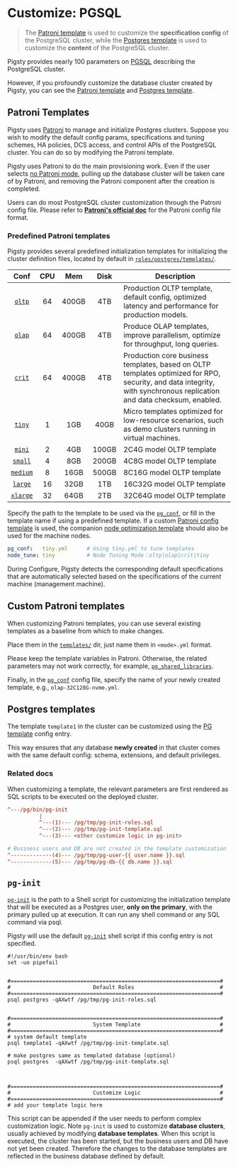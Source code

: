 # Customize: PGSQL

> The [Patroni template](#Patorni-templates) is used to customize the **specification config** of the PostgreSQL cluster, while the [Postgres template](#Postgres-templates) is used to customize the **content** of the PostgreSQL cluster.

Pigsty provides nearly 100 parameters on [PGSQL](v-pgsql.md) describing the PostgreSQL cluster.

However, if you profoundly customize the database cluster created by Pigsty, you can see the [Patroni template](#Patroni-templates) and [Postgres template](#Postgres-templates).



## Patroni Templates

Pigsty uses [Patroni](https://github.com/zalando/patroni) to manage and initialize Postgres clusters.
Suppose you wish to modify the default config params, specifications and tuning schemes, HA policies, DCS access, and control APIs of the PostgreSQL cluster. You can do so by modifying the Patroni template.

Pigsty uses Patroni to do the main provisioning work. Even if the user selects [no Patroni mode](v-pgsql.md#patroni_mode), pulling up the database cluster will be taken care of by Patroni, and removing the Patroni component after the creation is completed.

Users can do most PostgreSQL cluster customization through the Patroni config file. Please refer to [**Patroni's official doc**](https://patroni.readthedocs.io/en/latest/SETTINGS.) for the Patroni config file format. 


### Predefined Patroni templates

Pigsty provides several predefined initialization templates for initializing the cluster definition files, located by default in [`roles/postgres/templates/`](https://github.com/Vonng/pigsty/tree/master/roles/postgres/templates). 


|     Conf     | CPU  |  Mem  | Disk  | Description |
| :--------------: | :--: | :---: | :---: | ----- |
|     [`oltp`](https://github.com/Vonng/pigsty/blob/master/roles/postgres/templates/oltp.yml)           |  64  | 400GB |  4TB  |  Production OLTP template, default config, optimized latency and performance for production models.  |
|     [`olap`](https://github.com/Vonng/pigsty/blob/master/roles/postgres/templates/olap.yml)           |  64  | 400GB |  4TB  |  Produce OLAP templates, improve parallelism, optimize for throughput, long queries.  |
|     [`crit`](https://github.com/Vonng/pigsty/blob/master/roles/postgres/templates/crit.yml)           |  64  | 400GB |  4TB  |  Production core business templates, based on OLTP templates optimized for RPO, security, and data integrity, with synchronous replication and data checksum, enabled.  |
|     [`tiny`](https://github.com/Vonng/pigsty/blob/master/roles/postgres/templates/tiny.yml)      |  1   |  1GB  | 40GB  | Micro templates optimized for low-resource scenarios, such as demo clusters running in virtual machines. |
|     [`mini`](https://github.com/Vonng/pigsty/blob/master/roles/postgres/templates/mini.yml)      |  2   |  4GB  | 100GB | 2C4G model OLTP template |
|     [`small`](https://github.com/Vonng/pigsty/blob/master/roles/postgres/templates/small.yml)      |  4   |  8GB  | 200GB | 4C8G model OLTP template |
|     [`medium`](https://github.com/Vonng/pigsty/blob/master/roles/postgres/templates/medium.yml)     |  8   | 16GB  | 500GB | 8C16G model OLTP template |
|     [`large`](https://github.com/Vonng/pigsty/blob/master/roles/postgres/templates/large.yml)      |  16  | 32GB  |  1TB  |  16C32G model OLTP template  |
|     [`xlarge`](https://github.com/Vonng/pigsty/blob/master/roles/postgres/templates/xlarge.yml)     |  32  | 64GB  |  2TB  |  32C64G model OLTP template  |


Specify the path to the template to be used via the [`pg_conf`](v-pgsql.md#pg_conf), or fill in the template name if using a predefined template. If a custom [Patroni config template](v-pgsql.md#pg_conf) is used, the companion [node optimization template](v-nodes.md#node_tune) should also be used for the machine nodes.

```yaml
pg_conf:   tiny.yml      # Using tiny.yml to tune templates
node_tune: tiny          # Node Tuning Mode：oltp|olap|crit|tiny
```

During Configure, Pigsty detects the corresponding default specifications that are automatically selected based on the specifications of the current machine (management machine).



## Custom Patroni templates

When customizing Patroni templates, you can use several existing templates as a baseline from which to make changes.

Place them in the [`templates/`](https://github.com/Vonng/pigsty/tree/master/roles/postgres/templates) dir, just name them in `<mode>.yml` format.

Please keep the template variables in Patroni. Otherwise, the related parameters may not work correctly, for example, [`pg_shared_libraries`](v-pgsql.md#pg_shared_libraries).

Finally, in the [`pg_conf`](v-pgsql.md#pg_conf) config file, specify the name of your newly created template, e.g., `olap-32C128G-nvme.yml`.



## Postgres templates

The template `template1` in the cluster can be customized using the [PG template](v-pgsql.md) config entry.

This way ensures that any database **newly created** in that cluster comes with the same default config: schema, extensions, and default privileges.


### Related docs

When customizing a template, the relevant parameters are first rendered as SQL scripts to be executed on the deployed cluster.


```ini
^---/pg/bin/pg-init
          |
          ^---(1)--- /pg/tmp/pg-init-roles.sql
          ^---(2)--- /pg/tmp/pg-init-template.sql
          ^---(3)--- <other customize logic in pg-init>

# Business users and DB are not created in the template customization
^-------------(4)--- /pg/tmp/pg-user-{{ user.name }}.sql
^-------------(5)--- /pg/tmp/pg-db-{{ db.name }}.sql
```

## `pg-init`

[`pg-init`](v-pgsql.md#pg_init) is the path to a Shell script for customizing the initialization template that will be executed as a Postgres user, **only on the primary**, with the primary pulled up at execution. It can run any shell command or any SQL command via psql.

Pigsty will use the default [`pg-init`](https://github.com/Vonng/pigsty/blob/master/roles/postgres/templates/pg-init) shell script if this config entry is not specified.

```shell
#!/usr/bin/env bash
set -uo pipefail


#==================================================================#
#                          Default Roles                           #
#==================================================================#
psql postgres -qAXwtf /pg/tmp/pg-init-roles.sql


#==================================================================#
#                          System Template                         #
#==================================================================#
# system default template
psql template1 -qAXwtf /pg/tmp/pg-init-template.sql

# make postgres same as templated database (optional)
psql postgres  -qAXwtf /pg/tmp/pg-init-template.sql



#==================================================================#
#                          Customize Logic                         #
#==================================================================#
# add your template logic here
```

This script can be appended if the user needs to perform complex customization logic. Note `pg-init` is used to customize **database clusters**, usually achieved by modifying **database templates**. When this script is executed, the cluster has been started, but the business users and DB have not yet been created. Therefore the changes to the database templates are reflected in the business database defined by default.

